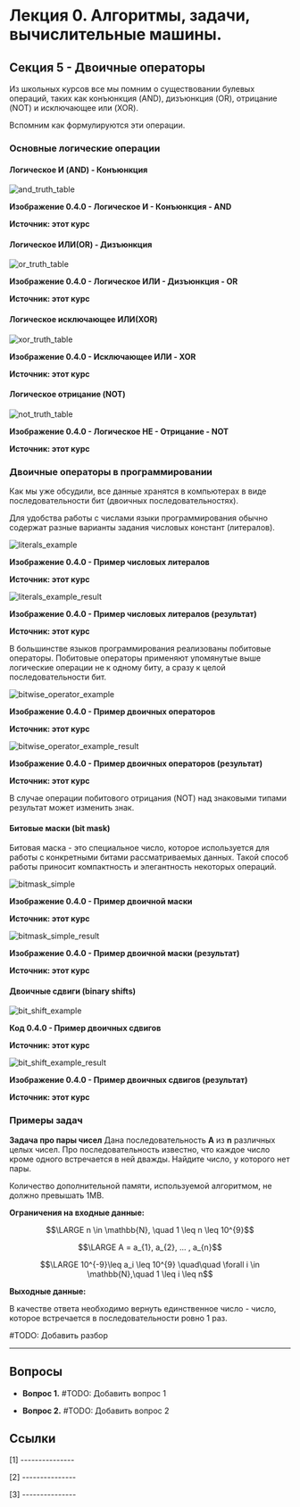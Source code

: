 # Лекция 0.  Алгоритмы, задачи, вычислительные машины.

## Секция 5 -  Двоичные операторы

Из школьных курсов все мы помним о существовании булевых операций, таких как конъюнкция (AND), дизъюнкция (OR), отрицание (NOT) и исключающее или (XOR).

Вспомним как формулируются эти операции.

### Основные логические операции

#### Логическое И (AND) - Конъюнкция

![and_truth_table](./images/and_truth_table.png)

**Изображение 0.4.0 - Логическое И - Конъюнкция - AND**

**Источник: этот курс**

#### Логическое ИЛИ(OR) - Дизъюнкция

![or_truth_table](./images/or_truth_table.png)

**Изображение 0.4.0 - Логическое ИЛИ - Дизъюнкция - OR**

**Источник: этот курс**

#### Логическое исключающее ИЛИ(XOR)

![xor_truth_table](./images/xor_truth_table.png)

**Изображение 0.4.0 - Исключающее ИЛИ - XOR**

**Источник: этот курс**

#### Логическое отрицание (NOT)

![not_truth_table](./images/not_truth_table.png)

**Изображение 0.4.0 - Логическое НЕ - Отрицание - NOT**

**Источник: этот курс**

### Двоичные операторы в программировании

Как мы уже обсудили, все данные хранятся в компьютерах в виде последовательности бит (двоичных последовательностях).

Для удобства работы с числами языки программирования обычно содержат разные варианты задания числовых констант (литералов). 

![literals_example](./images/literals_example.png)

**Изображение 0.4.0 - Пример числовых литералов**

**Источник: этот курс**

![literals_example_result](./images/literals_example_result.png)

**Изображение 0.4.0 - Пример числовых литералов (результат)**

**Источник: этот курс**

В большинстве языков программирования реализованы побитовые операторы. Побитовые операторы применяют упомянутые выше логические операции не к одному биту, а сразу к целой последовательности бит.

![bitwise_operator_example](./images/bitwise_operator_example.png)

**Изображение 0.4.0 - Пример двоичных операторов**

**Источник: этот курс**

![bitwise_operator_example_result](./images/bitwise_operator_example_result.png)

**Изображение 0.4.0 - Пример двоичных операторов (результат)**

**Источник: этот курс**

В случае операции побитового отрицания (NOT) над знаковыми типами результат может изменить знак.

#### Битовые маски (bit mask)

Битовая маска - это специальное число, которое используется для работы с конкретными битами рассматриваемых данных. Такой способ работы приносит компактность и элегантность некоторых операций.

![bitmask_simple](./images/bitmask_simple.png)

**Изображение 0.4.0 - Пример двоичной маски**

**Источник: этот курс**

![bitmask_simple_result](./images/bitmask_simple_result.png)

**Изображение 0.4.0 - Пример двоичной маски (результат)**

**Источник: этот курс**


#### Двоичные сдвиги (binary shifts)

![bit_shift_example](./images/bit_shift_example.png)

**Код 0.4.0 - Пример двоичных сдвигов**

**Источник: этот курс**

![bit_shift_example_result](./images/bit_shift_example_result.png)

**Изображение 0.4.0 - Пример двоичных сдвигов (результат)**

**Источник: этот курс**


### Примеры задач

**Задача про пары чисел**
Дана последовательность **A** из **n** различных целых чисел. Про последовательность известно, что каждое число кроме одного встречается в ней дважды. Найдите число, у которого нет пары.

Количество дополнительной памяти, используемой алгоритмом, не должно превышать 1MB.

**Ограничения на входные данные:**

$$\LARGE n \in \mathbb{N}, \quad 1 \leq n \leq 10^{9}$$

$$\LARGE A = a_{1}, a_{2}, ... , a_{n}$$

$$\LARGE 10^{-9}\leq a_i \leq 10^{9} \quad\quad \forall i \in \mathbb{N},\quad 1 \leq i \leq n$$

**Выходные данные:**

В качестве ответа необходимо вернуть единственное число - число, которое встречается в последовательности ровно 1 раз.

#TODO: Добавить разбор


------------

## Вопросы

- **Вопрос 1.** #TODO: Добавить вопрос 1

- **Вопрос 2.** #TODO: Добавить вопрос 2
 
  
## Ссылки

[1] ---------------

[2] ---------------

[3] ---------------


